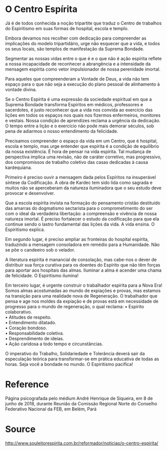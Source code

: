 # O Centro Espírita

Já é de todos conhecida a noção tripartite que traduz o Centro de trabalhos do Espiritismo em suas formas de hospital, escola e templo.

Embora devamos nos recolher com dedicação para compreender as implicações do modelo tripartidário, urge não esquecer que a vida, e todos os seus locais, são templos de manifestação da Suprema Bondade.

Segmentar as nossas vidas entre o que é e o que não é ação espírita reflete a nossa incapacidade de reconhecer a abrangência e a intensidade da mensagem espírita como vetor impulsionador de nossa perenidade imortal.

Para aqueles que compreenderam a Vontade de Deus, a vida não tem espaço para o que não seja a execução do plano pessoal de alinhamento à vontade divina.

Se o Centro Espírita é uma expressão da sociedade espiritual em que a Suprema Bondade transforma Espíritos em médicos, professores e sacerdotes, é justo reconhecer que a vida nos convida ao exercício das lições em todos os espaços nos quais nos fizermos enfermeiros, monitores e vestais. Nossa condição de aprendizes reclama a urgência da dedicação. O tempo entre a lição e o exercício não pode mais demorar séculos, sob pena de adiarmos o nosso entendimento da felicidade.

Precisamos compreender o espaço da vida em um Centro, que é hospital, escola e templo, mas urge entender que espírita é a condição de equilíbrio da nossa existência. É hora de pensar na vida espírita. Tal mudança de perspectiva implica uma revisão, não de caráter corretivo, mas progressivo, dos compromissos de trabalho coletivo das casas dedicadas à causa kardequiana.

Primeiro é preciso ouvir a mensagem dada pelos Espíritos na insuperável síntese da Codificação. A obra de Kardec tem sido lida como sagrada e muitos não se aperceberam da natureza iluminadora que o seu estudo deve provocar e desenvolver.

Que a escola espírita invista na formação do pensamento cristão destituído das amarras do dogmatismo sectarista para o comprometimento do ser com o ideal da verdadeira libertação: a compreensão e vivência de nossa natureza imortal. É preciso fortalecer o estudo da codificação para que ela continue sendo o lastro fundamental das lições da vida. A vida ensina. O Espiritismo explica.

Em segundo lugar, é preciso ampliar as fronteiras do hospital espírita, traduzindo a mensagem consoladora em remédio para a Humanidade. Não se põe o candeeiro sob o velador.

A literatura espírita é manancial de consolação, mas cabe-nos o dever de distribuir sua força curativa para os doentes do Espírito que não têm forças para aportar aos hospitais das almas. Iluminar a alma é acender uma chama de felicidade. O Espiritismo ilumina!

Em terceiro lugar, é urgente construir o trabalhador espírita para a Nova Era! Somos almas acostumadas ao mundo de expiações e provas, mas estamos na transição para uma realidade nova de Regeneração. O trabalhador que pensa e age nos moldes da expiação e de provas está em necessidade de progresso para o mundo de regeneração, o qual reclama:
• Espírito colaborativo.  
• Atitudes de respeito.  
• Entendimento dilatado.  
• Coração bondoso.  
• Responsabilidade coletiva.  
• Desprendimento de ideias.  
• Ação caridosa a todo tempo e circunstâncias.  

O imperativo do Trabalho, Solidariedade e Tolerância deverá sair da especulação teórica para transformar-se em prática educativa de todas as horas. Seja você a bondade no mundo. O Espiritismo pacifica!

# Reference
Página psicografada pelo médium André Henrique de Siqueira, em 8 de junho de 2018, durante Reunião da Comissão Regional Norte do Conselho Federativo Nacional da FEB, em Belém, Pará

# Source
http://www.souleitorespirita.com.br/reformador/noticias/o-centro-espirita/